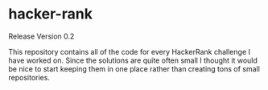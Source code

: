 # hacker-rank

Release Version 0.2

This repository contains all of the code for every HackerRank challenge I have worked on. Since the solutions are quite often small I thought it would be nice to start keeping them in one place rather than creating tons of small repositories.

